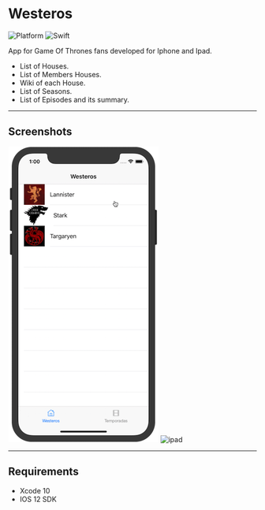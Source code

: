 # Westeros


![Platform](https://img.shields.io/badge/platform-Ios%2012-green.svg)
![Swift](https://img.shields.io/badge/Swift-4.2-red.svg)


App for Game Of Thrones fans developed for Iphone and Ipad.

- List of Houses.
- List of Members Houses.
- Wiki of each House.
- List of Seasons.
- List of Episodes and its summary.

---------------------------------
## Screenshots

![iphone](https://github.com/magnoscg/Westeros/blob/master/iphone.png)
![ipad](https://github.com/magnoscg/Westeros/blob/master/Westeros%20Demo.gif)

----------------------------------
## Requirements

* Xcode 10
* IOS 12 SDK
